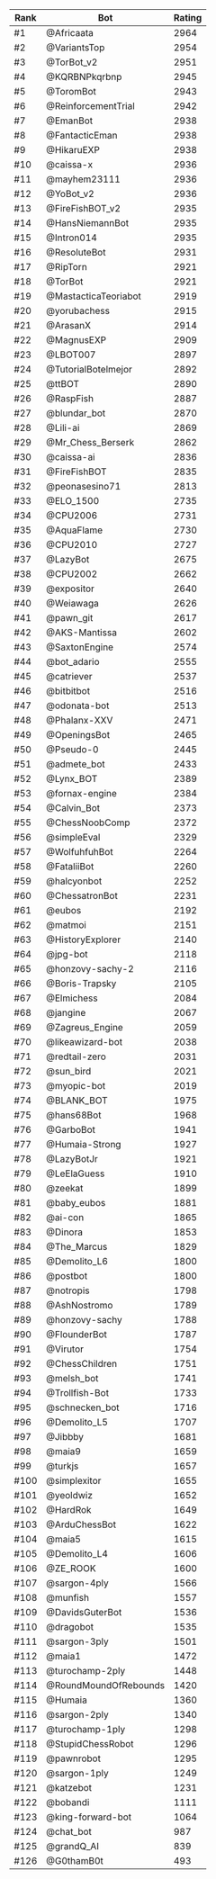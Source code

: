 Rank|Bot|Rating
---|---|---
#1|@Africaata|2964
#2|@VariantsTop|2954
#3|@TorBot_v2|2951
#4|@KQRBNPkqrbnp|2945
#5|@ToromBot|2943
#6|@ReinforcementTrial|2942
#7|@EmanBot|2938
#8|@FantacticEman|2938
#9|@HikaruEXP|2938
#10|@caissa-x|2936
#11|@mayhem23111|2936
#12|@YoBot_v2|2936
#13|@FireFishBOT_v2|2935
#14|@HansNiemannBot|2935
#15|@Intron014|2935
#16|@ResoluteBot|2931
#17|@RipTorn|2921
#18|@TorBot|2921
#19|@MastacticaTeoriabot|2919
#20|@yorubachess|2915
#21|@ArasanX|2914
#22|@MagnusEXP|2909
#23|@LBOT007|2897
#24|@TutorialBotelmejor|2892
#25|@ttBOT|2890
#26|@RaspFish|2887
#27|@blundar_bot|2870
#28|@Lili-ai|2869
#29|@Mr_Chess_Berserk|2862
#30|@caissa-ai|2836
#31|@FireFishBOT|2835
#32|@peonasesino71|2813
#33|@ELO_1500|2735
#34|@CPU2006|2731
#35|@AquaFlame|2730
#36|@CPU2010|2727
#37|@LazyBot|2675
#38|@CPU2002|2662
#39|@expositor|2640
#40|@Weiawaga|2626
#41|@pawn_git|2617
#42|@AKS-Mantissa|2602
#43|@SaxtonEngine|2574
#44|@bot_adario|2555
#45|@catriever|2537
#46|@bitbitbot|2516
#47|@odonata-bot|2513
#48|@Phalanx-XXV|2471
#49|@OpeningsBot|2465
#50|@Pseudo-0|2445
#51|@admete_bot|2433
#52|@Lynx_BOT|2389
#53|@fornax-engine|2384
#54|@Calvin_Bot|2373
#55|@ChessNoobComp|2372
#56|@simpleEval|2329
#57|@WolfuhfuhBot|2264
#58|@FataliiBot|2260
#59|@halcyonbot|2252
#60|@ChessatronBot|2231
#61|@eubos|2192
#62|@matmoi|2151
#63|@HistoryExplorer|2140
#64|@jpg-bot|2118
#65|@honzovy-sachy-2|2116
#66|@Boris-Trapsky|2105
#67|@Elmichess|2084
#68|@jangine|2067
#69|@Zagreus_Engine|2059
#70|@likeawizard-bot|2038
#71|@redtail-zero|2031
#72|@sun_bird|2021
#73|@myopic-bot|2019
#74|@BLANK_BOT|1975
#75|@hans68Bot|1968
#76|@GarboBot|1941
#77|@Humaia-Strong|1927
#78|@LazyBotJr|1921
#79|@LeElaGuess|1910
#80|@zeekat|1899
#81|@baby_eubos|1881
#82|@ai-con|1865
#83|@Dinora|1853
#84|@The_Marcus|1829
#85|@Demolito_L6|1800
#86|@postbot|1800
#87|@notropis|1798
#88|@AshNostromo|1789
#89|@honzovy-sachy|1788
#90|@FlounderBot|1787
#91|@Virutor|1754
#92|@ChessChildren|1751
#93|@melsh_bot|1741
#94|@Trollfish-Bot|1733
#95|@schnecken_bot|1716
#96|@Demolito_L5|1707
#97|@Jibbby|1681
#98|@maia9|1659
#99|@turkjs|1657
#100|@simplexitor|1655
#101|@yeoldwiz|1652
#102|@HardRok|1649
#103|@ArduChessBot|1622
#104|@maia5|1615
#105|@Demolito_L4|1606
#106|@ZE_ROOK|1600
#107|@sargon-4ply|1566
#108|@munfish|1557
#109|@DavidsGuterBot|1536
#110|@dragobot|1535
#111|@sargon-3ply|1501
#112|@maia1|1472
#113|@turochamp-2ply|1448
#114|@RoundMoundOfRebounds|1420
#115|@Humaia|1360
#116|@sargon-2ply|1340
#117|@turochamp-1ply|1298
#118|@StupidChessRobot|1296
#119|@pawnrobot|1295
#120|@sargon-1ply|1249
#121|@katzebot|1231
#122|@bobandi|1111
#123|@king-forward-bot|1064
#124|@chat_bot|987
#125|@grandQ_AI|839
#126|@G0thamB0t|493
